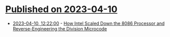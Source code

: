 # [Published on 2023-04-10](index.md)

* [2023-04-10, 12:22:00](https://soylentnews.org/article.pl?sid=23/04/09/1345215&from=rss) - [How Intel Scaled Down the 8086 Processor and Reverse-Engineering the Division Microcode](https://soylentnews.org/article.pl?sid=23/04/09/1345215&from=rss)
